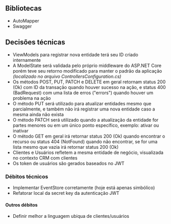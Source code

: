 
## Bibliotecas
- AutoMapper
- Swagger

## Decisões técnicas
- ViewModels para registrar nova entidade terá seu ID criado internamente
- A ModelState será validada pelo próprio middleware do ASP.NET Core porém teve seu retorno modificado para manter o padrão da aplicação *(localizado no arquivo ControllersConfiguration.cs)*
- Os métodos POST, PUT, PATCH e DELETE em geral retornam status 200 (Ok) com ID da transação quando houver sucesso na ação, e status 400 (BadRequest) com uma lista de erros ("errors") quando houver um problema na ação
- O método PUT será utilizado para atualizar entidades mesmo que parcialmente, e também não irá registrar uma nova entidade caso a mesma ainda não exista
- O método PATCH será utilizado quando a atualização da entidade for partes menores ou em um único ponto específico, exemplo: ativar ou inativar
- O método GET em geral irá retornar status 200 (Ok) quando encontrar o recurso ou status 404 (NotFound) quando não encontrar, se for uma lista mesmo que vazia irá retornar status 200 (Ok)
- Clientes e Usuários refletem a mesma entidade de negócio, visualizada no contexto CRM com clientes
- Os token de usuários são gerados baseados no JWT

### Débitos técnicos
- Implementar EventStore corretamente (hoje está apenas simbólico)
- Refatorar local da secret key da autenticação JWT

#### Outros débitos
- Definir melhor a linguagem ubiqua de clientes/usuários